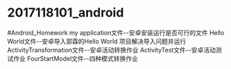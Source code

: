 # 2017118101_android
#Android_Homework
my application文件--安卓安装运行是否可行的文件
Hello World文件--安卓导入郭霖的Hello World 项目解决导入问题并运行
ActivityTransformation文件--安卓活动转换作业
ActivityTest文件--安卓活动测试作业
FourStartModel文件--四种模式转换作业

